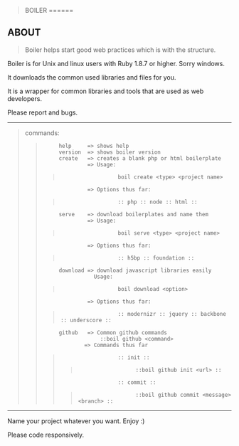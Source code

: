 >BOILER
======

ABOUT
-----
>Boiler helps start good web practices which is with the structure. 

Boiler is for Unix and linux users with Ruby 1.8.7 or higher. Sorry windows. 

It downloads the common used libraries and files for you.
>
It is a wrapper for common libraries and tools that are used as web developers.

Please report and bugs.

-------------------------------------------------------------------------------
>commands:
>>          help     => shows help
>>          version  => shows boiler version
>>          create   => creates a blank php or html boilerplate
>>                   => Usage: 
>>>                       boil create <type> <project name>
>>                   => Options thus far:
>>>                       :: php :: node :: html ::
>>          serve    => download boilerplates and name them
>>                   => Usage: 
>>>                       boil serve <type> <project name>
>>                   => Options thus far:
>>>                       :: h5bp :: foundation ::
>>          download => download javascript libraries easily
>>                     Usage:
>>>                       boil download <option>
>>                   => Options thus far:  
>>>                       :: modernizr :: jquery :: backbone :: underscore ::
>>          github   => Common github commands
>>                       ::boil github <command>
>>                  => Commands thus far
>>>                       :: init ::
>>>>                       ::boil github init <url> ::
>>>                       :: commit ::
>>>>                       ::boil github commit <message> <branch> ::
-------------------------------------------------------------------------------

Name your project whatever you want. Enjoy :)


Please code responsively.
